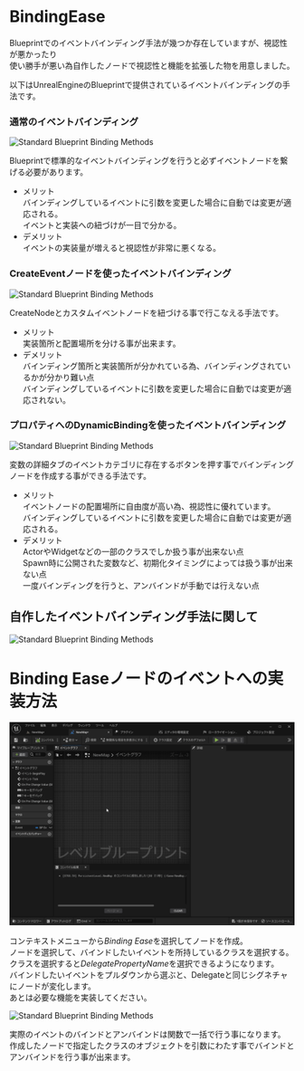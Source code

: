 # BindingEase

Blueprintでのイベントバインディング手法が幾つか存在していますが、視認性が悪かったり  
使い勝手が悪い為自作したノードで視認性と機能を拡張した物を用意しました。

以下はUnrealEngineのBlueprintで提供されているイベントバインディングの手法です。

### 通常のイベントバインディング

![Standard Blueprint Binding Methods](https://media.githubusercontent.com/media/laycnc/UnrealBindingEase/image/Doc/Image/StandardBlueprintBindingMethods.png "Standard Blueprint Binding Methods")

Blueprintで標準的なイベントバインディングを行うと必ずイベントノードを繋げる必要があります。  

* メリット    
バインディングしているイベントに引数を変更した場合に自動では変更が適応される。  
イベントと実装への紐づけが一目で分かる。  
* デメリット  
イベントの実装量が増えると視認性が非常に悪くなる。  

### CreateEventノードを使ったイベントバインディング

![Standard Blueprint Binding Methods](https://media.githubusercontent.com/media/laycnc/UnrealBindingEase/image/Doc/Image/CreateEventNodeMethod.png "Standard Blueprint Binding Methods")

CreateNodeとカスタムイベントノードを紐づける事で行こなえる手法です。  

* メリット  
実装箇所と配置場所を分ける事が出来ます。  
* デメリット  
バインディング箇所と実装箇所が分かれている為、バインディングされているかが分かり難い点  
バインディングしているイベントに引数を変更した場合に自動では変更が適応されない。  

### プロパティへのDynamicBindingを使ったイベントバインディング

![Standard Blueprint Binding Methods](https://media.githubusercontent.com/media/laycnc/UnrealBindingEase/image/Doc/Image/DynamicBindingMethod.png "Standard Blueprint Binding Methods")

変数の詳細タブのイベントカテゴリに存在するボタンを押す事でバインディングノードを作成する事ができる手法です。  

* メリット  
イベントノードの配置場所に自由度が高い為、視認性に優れています。  
バインディングしているイベントに引数を変更した場合に自動では変更が適応される。  
* デメリット  
ActorやWidgetなどの一部のクラスでしか扱う事が出来ない点  
Spawn時に公開された変数など、初期化タイミングによっては扱う事が出来ない点  
一度バインディングを行うと、アンバインドが手動では行えない点  



## 自作したイベントバインディング手法に関して

![Standard Blueprint Binding Methods](https://media.githubusercontent.com/media/laycnc/UnrealBindingEase/image/Doc/Image/BindingEaseMethod.png "Standard Blueprint Binding Methods")


# Binding Easeノードのイベントへの実装方法  

![Standard Blueprint Binding Methods](https://raw.githubusercontent.com/laycnc/UnrealBindingEase/image/Doc/Image/BindingEase.gif "Standard Blueprint Binding Methods")

コンテキストメニューから*Binding Ease*を選択してノードを作成。  
ノードを選択して、バインドしたいイベントを所持しているクラスを選択する。  
クラスを選択すると*DelegatePropertyName*を選択できるようになります。  
バインドしたいイベントをプルダウンから選ぶと、Delegateと同じシグネチャにノードが変化します。  
あとは必要な機能を実装してください。  

![Standard Blueprint Binding Methods](https://media.githubusercontent.com/media/laycnc/UnrealBindingEase/image/Doc/Image/BindingEaseRegisterAndUnregister.png "Standard Blueprint Binding Methods")

実際のイベントのバインドとアンバインドは関数で一括で行う事になります。  
作成したノードで指定したクラスのオブジェクトを引数にわたす事でバインドとアンバインドを行う事が出来ます。  
